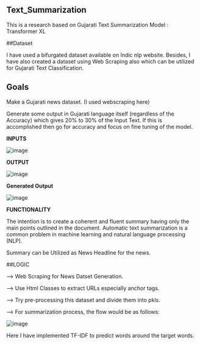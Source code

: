 ## Text_Summarization
This is a research based on Gujarati Text Summarization
Model : Transformer XL



##Dataset 

I have used a bifurgated dataset available on Indic nlp website. Besides,  I have also created a dataset using Web Scraping also which can be utilized for Gujarati Text Classification.



## **Goals**

Make a Gujarati news dataset. (I used webscraping here)

Generate some output in Gujarati language itself (regardless of the Accuracy) which gives 20% to 30% of the Input Text. 
If this is accomplished then go for accuracy and focus on fine tuning of the model.



**INPUTS**

![image](https://user-images.githubusercontent.com/80884488/213648083-eeb2373a-19b4-497c-af45-886ffd055d4f.png)


**OUTPUT**

![image](https://user-images.githubusercontent.com/80884488/213648522-026a2866-222b-443f-aead-007acf384a70.png)


**Generated Output**

![image](https://user-images.githubusercontent.com/80884488/213648662-81faa8e1-471b-4afc-ad59-e833f30dd3a1.png)





**FUNCTIONALITY**

The intention is to create a coherent and fluent summary having only the main points outlined in the document. Automatic text summarization is a common problem in machine learning and natural language processing (NLP).

Summary can be Utilized as News Headline for the news.



##LOGIC

--> Web Scraping for News Datset Generation.

--> Use Html Classes to extract URLs especially anchor tags.

--> Try pre-processing this dataset and divide them into pkls.

--> For summarization process, the flow would be as follows:

![image](https://user-images.githubusercontent.com/80884488/213650914-dad117b1-92ee-471d-a85c-f502fa8638f3.png)


Here I have implemented TF-IDF to predict words around the target words.



